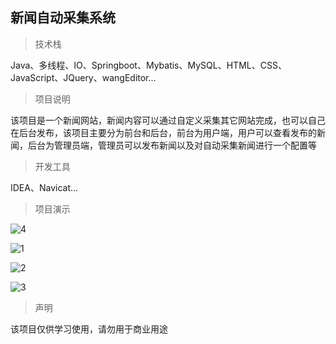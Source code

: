 ## 新闻自动采集系统

> 技术栈

Java、多线程、IO、Springboot、Mybatis、MySQL、HTML、CSS、JavaScript、JQuery、wangEditor...



> 项目说明

该项目是一个新闻网站，新闻内容可以通过自定义采集其它网站完成，也可以自己在后台发布，该项目主要分为前台和后台，前台为用户端，用户可以查看发布的新闻，后台为管理员端，管理员可以发布新闻以及对自动采集新闻进行一个配置等



> 开发工具

IDEA、Navicat...



> 项目演示

![4](E:\idea\autonews\assets\4.jpg)

![1](E:\idea\autonews\assets\1.jpg)

![2](E:\idea\autonews\assets\2.jpg)

![3](E:\idea\autonews\assets\3.jpg)



> 声明

该项目仅供学习使用，请勿用于商业用途